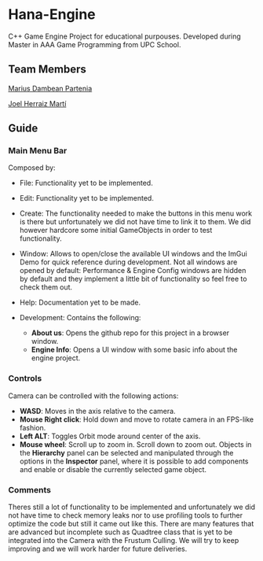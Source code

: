 # Hana-Engine
C++ Game Engine Project for educational purpouses. Developed during Master in AAA Game Programming from UPC School.

## Team Members
[Marius Dambean Partenia](https://github.com/ermario)

[Joel Herraiz Martí](https://github.com/Izenz)

## Guide
### Main Menu Bar
Composed by:
  * File: Functionality yet to be implemented.
  * Edit: Functionality yet to be implemented.
  * Create: The functionality needed to make the buttons in this menu work is there but unfortunately we did not have time to link it to them. We did however hardcore some initial GameObjects in order to test functionality.
  * Window: Allows to open/close the available UI windows and the ImGui Demo for quick reference during development. Not all windows are opened by default: Performance & Engine Config windows are hidden by default and they implement a little bit of functionality so feel free to check them out.
  * Help: Documentation yet to be made.
  * Development: Contains the following: 

      * **About us**: Opens the github repo for this project in a browser window.
      * **Engine Info**: Opens a UI window with some basic info about the engine project.
   
### Controls
Camera can be controlled with the following actions:
   * **WASD**: Moves in the axis relative to the camera.
   * **Mouse Right click**: Hold down and move to rotate camera in an FPS-like fashion.
   * **Left ALT**: Toggles Orbit mode around center of the axis.
   * **Mouse wheel**: Scroll up to zoom in. Scroll down to zoom out.
Objects in the **Hierarchy** panel can be selected and manipulated through the options in the **Inspector** panel, where it is possible to add components and enable or disable the currently selected game object.
   
### Comments
Theres still a lot of functionality to be implemented and unfortunately we did not have time to check memory leaks nor to use profiling tools to further optimize the
code but still it came out like this. 
There are many features that are advanced but incomplete such as Quadtree class that is yet to be integrated into the Camera with the Frustum Culling.
We will try to keep improving and we will work harder for future deliveries.
   
   

